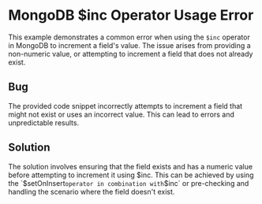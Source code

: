 # MongoDB $inc Operator Usage Error

This example demonstrates a common error when using the `$inc` operator in MongoDB to increment a field's value.  The issue arises from providing a non-numeric value, or attempting to increment a field that does not already exist.

## Bug
The provided code snippet incorrectly attempts to increment a field that might not exist or uses an incorrect value.  This can lead to errors and unpredictable results.

## Solution
The solution involves ensuring that the field exists and has a numeric value before attempting to increment it using $inc.  This can be achieved by using the `$setOnInsert` operator in combination with `$inc` or pre-checking and handling the scenario where the field doesn't exist.